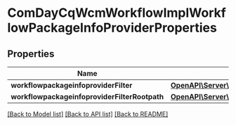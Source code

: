 # ComDayCqWcmWorkflowImplWorkflowPackageInfoProviderProperties

## Properties
Name | Type | Description | Notes
------------ | ------------- | ------------- | -------------
**workflowpackageinfoproviderFilter** | [**OpenAPI\Server\Model\ConfigNodePropertyArray**](ConfigNodePropertyArray.md) |  | [optional] 
**workflowpackageinfoproviderFilterRootpath** | [**OpenAPI\Server\Model\ConfigNodePropertyString**](ConfigNodePropertyString.md) |  | [optional] 

[[Back to Model list]](../README.md#documentation-for-models) [[Back to API list]](../README.md#documentation-for-api-endpoints) [[Back to README]](../README.md)



